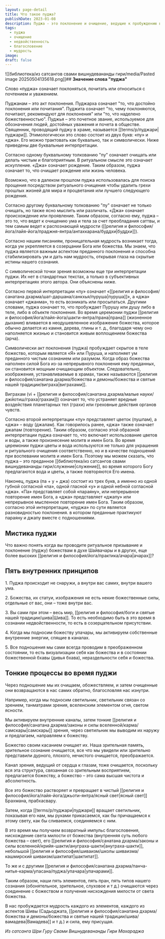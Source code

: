 ```yaml
---
layout: page-detail
title: Что такое пуджа?
publishDate: 2023-01-08
description: Пуджа - это поклонение и очищение, ведущие к пробуждению внутренней божественности. Смысл пуджи - очищать ум и тело, пробуждать Пурушу, соединять с Божеством через подношения, мантры и визуализацию. Истинная пуджа происходит внутри, где божество и поклоняющийся - едины, а подношения очищают внутренние элементы и возвращаются как благословение и свет.
tags:
  - пуджа
  - очищение
  - недвойственность
  - благословение
  - мудрость
image: 
draft: false
---
```

![[библиотека/из сатсангов свами вишнудевананды гири/media/Pasted image 20250504135618.png]]## **Значение слова "пуджа"**

  
 Слово «пуджа» означает поклоняться, почитать или относиться с почтением и уважением. 

 Пуджанам – это акт поклонения. Пуджарха означает "то, что достойно поклонения или почитания". Пуджита означает "то, чему поклоняются, почитают, рекомендуют для поклонения" или "то, что наделено божественностью". Пуджья – это почетное звание, используемое для обозначения людей, достойных уважения и почета в обществе. Священник, проводящий пуджу в храме, называется [[terms/p/пуджари|пуджари]]. Этимологически это слово состоит из двух букв: «пу» и «джа». Его можно трактовать как буквально, так и символически. Ниже приведены две буквальные интерпретации. 

 Согласно одному буквальному толкованию "пу" означает очищать или делать чистым и благоприятным. В ритуальном смысле это означает искупление. «Джа» означает рождение. Таким образом, пуджа означает то, что очищает рождение или жизнь человека.

 Возможно, что в далеком прошлом пуджа использовалась для поиска прощения посредством ритуального очищения чтобы удалить грехи прошлых жизней для мира и процветания или лучшего следующего рождения. 

 Согласно другому буквальному толкованию "пу" означает не только очищать, но также ясно мыслить или различать. «Джа» означает происхождение или проявление. Таким образом, согласно ему, пуджа – это то, что ведет к очищению ума и тела за счет преобладания саттвы, и тем самым ведет к распознающей мудрости ([[религия и философия/йога/лайя-йога/праджня-янтра/антахкарана/буддхи|буддхи]]).

 Согласно нашим писаниям, проницательная мудрость возникает тогда, когда ум укрепляется в созерцании Бога или божества. Мы знаем, что пуджа является важным аспектом преданного поклонения и способна стабилизировать ум и дать нам мудрость, открывая глаза на скрытые истины нашего сознания. 

 С символической точки зрения возможны еще три интерпретации пуджи. Их нет в стандартных текстах, а только в субъективных интерпретациях этого автора. Они объяснены ниже. 

 Согласно первой интерпретации «пу» означает «[[религия и философия/санатана дхарма/шат-даршана/санкхья/пуруша|пуруша]]», а «джа» означает «джанма», то есть возникать или просыпаться. Другими словами, пуджа означает то, что пробуждает Пурушу или душу либо в теле, либо в объекте поклонения. Во время церемонии пуджи [[религия и философия/йога/лайя-йога/шакти-янтра/прана|прана]] (жизненное дыхание) вливается в неодушевленное изображение божества, которое обычно делается из камня, дерева, глины и т. д., благодаря чему оно наполняется жизнью и становится живым воплощением божества (арча).

 Символически акт поклонения (пуджа) пробуждает скрытое в теле божество, которым является «Я» или Пуруша, и наполняет ум преданного чистым сознанием или разумом. Когда образ божества наполнен силой Бога из-за непрерывного поклонения ему преданных, он становится мощным очищающим объектом. Следовательно, изображения, устанавливаемые в храмах, также называются [[религия и философия/санатана дхарма/божества и демоны/божества и святые нашей традиции/виграха|виграхами]]. 

 Виграхам (vi + [[религия и философия/санатана дхарма/малые науки/джйотиш/граха|грахам]]) означает то, что устраняет вредные воздействия планетарных тел (грахи) или греховные действия органов чувств. 

 Согласно второй интерпретации «пу» представляет цветок (пушпам), а «джа» – воду (джалам). Как говорилось ранее, «джа» также означает джапам (повторение). Таким образом, согласно этой образной интерпретации пуджа означает то, что включает использование цветов и воды, а также произнесение молитв и имен Бога. Во время церемонии пуджи цветы и вода используются не только для украшения и ритуального очищения соответственно, но и в качестве подношений при воспевании молитв и имен Бога. Поэтому мы можем сказать, что пуджа – это преданное [[библиотека/из сатсангов свами вишнудевананды гири/служение|служение]], во время которого Богу предлагаются вода и цветы, а также повторяются Его имена.

 Наконец, пуджа (па + у + джа) состоит из трех букв, а именно из одной губной согласной «па», одной гласной «у» и одной небной согласной «джа». «Па» представляет собой «параяну», или непрерывное повторение имен Бога, а «джа» представляет «джапу» или непрерывное мысленное повторение имен Бога. Таким образом, согласно этой интерпретации, «пуджа» по сути является разновидностью поклонения. в котором преданные практикуют параяну и джапу вместе с подношениями.

  
## **Мистика пуджи**
 Что важно понять когда вы проводите ритуальное призывание и поклонение (пуджу) божествам в духе Шайвачары и в других, еще более высоких [[религия и философия/йога/практика/ачара|ачарах]]?

  
## **Пять внутренних принципов** 
 1\. Пуджа происходит не снаружи, а внутри вас самих, внутри вашего ума.

 2\. Божества, их статуи, изображения не есть некие божественные силы, отдельные от вас, они – тоже внутри вас.

 3\. Вы сами при этом – весь мир, [[религия и философия/боги и святые нашей традиции/шива|Шива]]. То есть необходимо быть в это время в сознании недвойственности, то есть в созерцательном присутствии.

 4\. Когда мы подносим божеству упачары, мы активируем собственные внутренние энергии, спящие в каналах.

 5\. Все подношения мы сами всегда проводим в преображенном состоянии, то есть визуализации себя как божества и в состоянии божественной бхавы (дивья бхава), нераздельности себя и божества.

  
## **Тонкие процессы во время пуджи**
 Через подношение мы их очищаем, обожествляем, и затем очищенные они возвращаются в нас самих обратно, благословляя нас изнутри.

 Например, когда мы подносим светильник, светильник связан со зрением, танматрами зрения, вселенским элементом огня, светом ясности.

 Мы активируем внутренние каналы, затем тонкие [[религия и философия/санатана дхарма/законы и силы вселенной/карма/самскары|самскары]] зрения, через светильник мы выводим их наружу и предлагаем, направляем к божеству.

 Божество своим касанием очищает их. Наша зрительная память, зрительное сознание очищается, все что мы увидели или зрительно представили дурного, плохого, нечистого очищается, преображается.

 Канал зрения, ведущий от сердца к глазам, тоже очищается, поскольку вся эта структура, связанная со зрительным восприятием, предлагается божеству, а божество – это сама высшая чистота и абсолютность.

 Все это божество растворяет и превращает в чистый [[религия и философия/йога/лайя-йога/джьоти-янтра/ясный свет|ясный свет]] Брахмана, прабхасвару.

 Затем, когда [[terms/p/пуджари|пуджари]] вращает светильник, показывая его нам, мы руками прикасаемся, как бы причащаемся к этому свету, как бы сливаемся, соединяемся с ним. 

 В это время мы получаем возвратный импульс благословения, нисхождение света милости от божества (внутренняя суть любого божества – свет), его [[религия и философия/санатана дхарма/законы и силы вселенной/крийя-шакти/ануграха-шакти|ануграха-шакти]], небольшой [[религия и философия/шиваизм/школы шиваизма/кашмирский шиваизм/шактипат|шактипат]].

 То же и с другими [[религия и философия/санатана дхарма/панча-нитья-карма/упасана/пуджа/упачара|упачарами]].

 Таким образом, наши пять элементов, пять пран, пять типов нашего сознания (обонятельное, зрительное, слуховое и т д.) очищаются через соединение с божеством и получения нисхождения милости от света божества. 

 В нас пробуждается мудрость каждого из элементов, каждого из аспектов Шивы (Садьоджата, [[религия и философия/санатана дхарма/божества и демоны/божества и святые нашей традиции/шива/вамадева|Вамадева]] и т д.) и сила, ему присущая.

*Из сатсанга Шри Гуру Свами Вишнудевананды Гири Махараджа*

  

